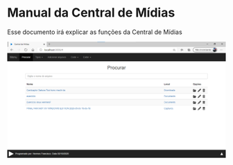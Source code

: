 # Manual da Central de Mídias

Esse documento irá explicar as funções da Central de Mídias

![](./manual/1.png?w=100)